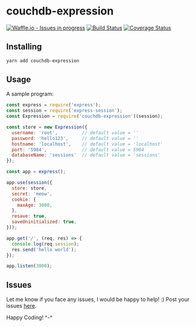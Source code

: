 # couchdb-expression

[![Waffle.io - Issues in progress](https://badge.waffle.io/tkshnwesper/couchdb-expression.png?label=in%20progress&title=In%20Progress)](http://waffle.io/tkshnwesper/couchdb-expression) [![Build Status](https://travis-ci.org/tkshnwesper/couchdb-expression.svg?branch=master)](https://travis-ci.org/tkshnwesper/couchdb-expression) [![Coverage Status](https://coveralls.io/repos/github/tkshnwesper/couchdb-expression/badge.svg)](https://coveralls.io/github/tkshnwesper/couchdb-expression)

## Installing

```sh
yarn add couchdb-expression
```

## Usage

A sample program:

```js
const express = require('express');
const session = require('express-session');
const Expression = require('couchdb-expression')(session);

const store = new Expression({
  username: 'root',         // default value = ''
  password: 'hello123',     // default value = ''
  hostname: 'localhost',    // default value = 'localhost'
  port: '5984',             // default value = 5984
  databaseName: 'sessions'  // default value = 'sessions'
});

const app = express();

app.use(session({
  store: store,
  secret: 'meow',
  cookie: {
    maxAge: 3000,
  },
  resave: true,
  saveUninitialized: true,
}));

app.get('/', (req, res) => {
  console.log(req.session);
  res.send('hello world');
});

app.listen(3000);
```

## Issues

Let me know if you face any issues, I would be happy to help! :)
Post your issues [here](https://github.com/tkshnwesper/couchdb-expression/issues).

Happy Coding! ^-^